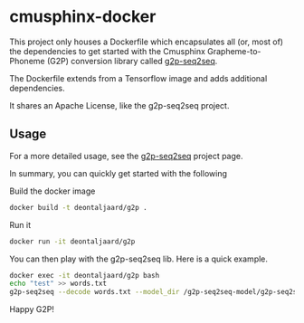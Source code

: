 cmusphinx-docker
================

This project only houses a Dockerfile which encapsulates all (or, most of) the dependencies to get started with the Cmusphinx Grapheme-to-Phoneme (G2P) conversion library called [g2p-seq2seq](https://github.com/cmusphinx/g2p-seq2seq).

The Dockerfile extends from a Tensorflow image and adds additional dependencies.

It shares an Apache License, like the g2p-seq2seq project.

## Usage
For a more detailed usage, see the [g2p-seq2seq](https://github.com/cmusphinx/g2p-seq2seq) project page.

In summary, you can quickly get started with the following

Build the docker image
```bash
docker build -t deontaljaard/g2p .
```

Run it
```bash
docker run -it deontaljaard/g2p
```

You can then play with the g2p-seq2seq lib. Here is a quick example.
```bash
docker exec -it deontaljaard/g2p bash
echo "test" >> words.txt
g2p-seq2seq --decode words.txt --model_dir /g2p-seq2seq-model/g2p-seq2seq-model-6.2-cmudict-nostress
``` 

Happy G2P!